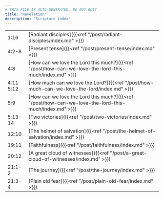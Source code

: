 ```yaml
---
# THIS FILE IS AUTO-GENERATED, DO NOT EDIT
title: "Revelation"
description: "Scripture index"
---
```


|  |  |
| --- | --- |
| 1:16 | [Radiant disciples]({{<ref "/post/radiant-disciples/index.md" >}}) |
| 4:2-8 | [Present tense]({{<ref "/post/present-tense/index.md" >}}) |
| 4:8 | [How can we love the Lord this much?]({{<ref "/post/how-can-we-love-the-lord-this-much/index.md" >}}) |
| 4:11 <br/> 5:12 | [How much can we love the Lord?]({{<ref "/post/how-much-can-we-love-the-lord/index.md" >}}) |
| 5:9 | [How can we love the Lord this much?]({{<ref "/post/how-can-we-love-the-lord-this-much/index.md" >}}) |
| 5:13-14 | [Two victories]({{<ref "/post/two-victories/index.md" >}}) |
| 12:10 | [The helmet of salvation]({{<ref "/post/the-helmet-of-salvation/index.md" >}}) |
| 19:11 | [Faithfulness]({{<ref "/post/faithfulness/index.md" >}}) |
| 20:12 | [A great cloud of witnesses]({{<ref "/post/a-great-cloud-of-witnesses/index.md" >}}) |
| 21:1-2 | [The journey]({{<ref "/post/the-journey/index.md" >}}) |
| 21:3-4 | [Plain old fear]({{<ref "/post/plain-old-fear/index.md" >}}) |
